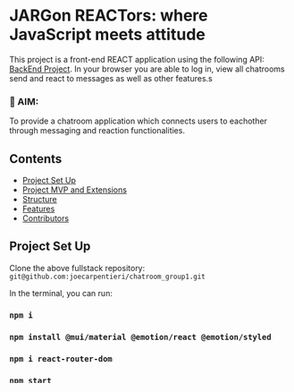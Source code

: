 # JARGon REACTors: where JavaScript meets attitude

This project is a front-end REACT application using the following API: [BackEnd Project](https://github.com/Al-B-code/backend_chatroom). In your browser you are able to log in, view all chatrooms send and react to messages as well as other features.s

### :dart: AIM:
To provide a chatroom application which connects users to eachother through messaging and reaction functionalities.

## Contents
- [Project Set Up](#project-set-up)
- [Project MVP and Extensions](#project-MVP-and-extensions)
- [Structure](#Structure)
- [Features](#features)
- [Contributors](#contributors)

## Project Set Up
Clone the above fullstack repository:
```git@github.com:joecarpentieri/chatroom_group1.git```

In the terminal, you can run:
### ```npm i```
### ```npm install @mui/material @emotion/react @emotion/styled```
### ```npm i react-router-dom```
### ```npm start```

Runs the app.
Open [http://localhost:3000](http://localhost:3000) to view it in your browser.


## Project MVP and Extensions
### MVP
* :white_check_mark: Display a page of all available chats
* :white_check_mark: Add a new chat
* :white_check_mark: Click on a chat to be taken to a new page, display 
all messages in that chatroom
* :white_check_mark: Send a message using a post request from a 
messageForm

### Extensions
* :white_check_mark: Have the home screen as a log in and sign up page
* :white_check_mark: Patch request to react to messages
* :white_check_mark: CSS for bubbles chat
* :white_check_mark: Use routes to create a page to add new chat
* :white_check_mark: Add a user to a chat
* Edit user Info
 
### Advanced Extensions 
* Functionality to log in a user with a password
* Access another API for avatar profile images

## Structure
Built using:
- JvaScript
- CSS
- BackEnd API
- Material UI

Wireframe and Component Diagram:
![wireframe](/images/wireframe.jpg)
![component](/images/component.jpg)

## Features
1. Log in and sign up page- only existing users can log in
2. Page to view all chatrooms 
3. Page to add new chat and add users to a chat
4. View individual chatrooms and the messages in that chatroom
5. Send a message in a chatroom from one of the users belonging to that chat 
6. React to messages

## Contributors 
JARGon REACTors...
* **J**oe
* **A**anis
* **R**osie
* **G**isele 
